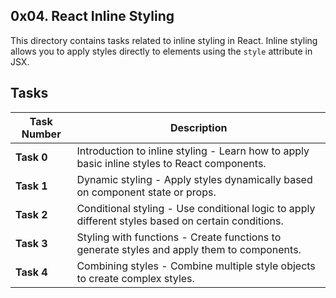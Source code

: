 ## 0x04. React Inline Styling

This directory contains tasks related to inline styling in React. Inline styling allows you to apply styles directly to elements using the `style` attribute in JSX.

## Tasks

| Task Number | Description                                                                                        |
| ----------- | -------------------------------------------------------------------------------------------------- |
| **Task 0**  | Introduction to inline styling - Learn how to apply basic inline styles to React components.       |
| **Task 1**  | Dynamic styling - Apply styles dynamically based on component state or props.                      |
| **Task 2**  | Conditional styling - Use conditional logic to apply different styles based on certain conditions. |
| **Task 3**  | Styling with functions - Create functions to generate styles and apply them to components.         |
| **Task 4**  | Combining styles - Combine multiple style objects to create complex styles.                        |
